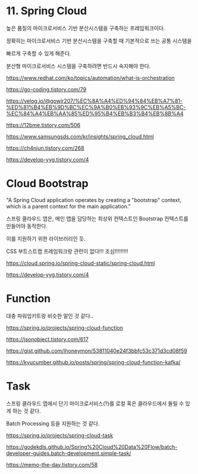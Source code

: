 

# 11. Spring Cloud

높은 품질의 마이크로서비스 기반 분산시스템을 구축하는 프레임워크이다.

정확히는 마이크로서비스 기반 분산시스템을 구축할 때 기본적으로 쓰는 공통 시스템을

빠르게 구축할 수 있게 해준다.

분산형 마이크로서비스 시스템을 구축하려면 반드시 숙지해야 한다.

https://www.redhat.com/ko/topics/automation/what-is-orchestration

https://go-coding.tistory.com/79

https://velog.io/@gowjr207/%EC%8A%A4%ED%94%84%EB%A7%81-%ED%81%B4%EB%9D%BC%EC%9A%B0%EB%93%9C%EB%A5%BC-%EC%84%A4%EB%AA%85%ED%95%B4%EB%B3%B4%EB%8B%A4

https://12bme.tistory.com/506

https://www.samsungsds.com/kr/insights/spring_cloud.html

https://ch4njun.tistory.com/268

https://develop-yyg.tistory.com/4




# Cloud Bootstrap

"A Spring Cloud application operates by creating a "bootstrap" context, which is a parent context for the main application."

스프링 클라우드 앱은, 메인 앱을 담당하는 최상위 컨텍스트인 Bootstrap 컨텍스트를 만들어야 동작한다.

이를 지원하기 위한 라이브러리인 듯.

CSS 부트스트랩 프레임워크랑 관련이 없다!!! 조심!!!!!!!!!

https://cloud.spring.io/spring-cloud-static/spring-cloud.html

https://develop-yyg.tistory.com/4




# Function

대충 파워업키트랑 비슷한 말인 것 같다..

https://spring.io/projects/spring-cloud-function

https://jsonobject.tistory.com/617

https://gist.github.com/ihoneymon/53811040e24f3bbfc53c371d3cd08f59

https://kyucumber.github.io/posts/spring/spring-cloud-function-kafka/




# Task

스프링 클라우드 앱에서 단기 마이크로서비스(?)를 로컬 혹은 클라우드에서 돌릴 수 있게 하는 것 같다.

Batch Processing 등을 지원하는 것 같다.

https://spring.io/projects/spring-cloud-task

https://godekdls.github.io/Spring%20Cloud%20Data%20Flow/batch-developer-guides.batch-development.simple-task/

https://memo-the-day.tistory.com/58

